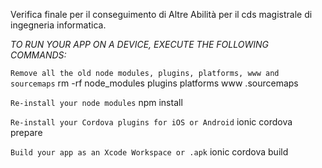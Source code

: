Verifica finale per il conseguimento di Altre Abilità per il cds magistrale di
ingegneria informatica.

_TO RUN YOUR APP ON A DEVICE, EXECUTE THE FOLLOWING COMMANDS:_

`Remove all the old node modules, plugins, platforms, www and sourcemaps`
    rm -rf node_modules plugins platforms www .sourcemaps

`Re-install your node modules`
    npm install

`Re-install your Cordova plugins for iOS or Android`
    ionic cordova prepare <platform> 

`Build your app as an Xcode Workspace or .apk`
    ionic cordova build <platform>